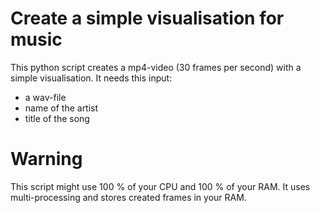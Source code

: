 # Create a simple visualisation for music
This python script creates a mp4-video (30 frames per second) with a simple visualisation. It needs this input:

* a wav-file
* name of the artist
* title of the song

# Warning
This script might use 100 % of your CPU and 100 % of your RAM.
It uses multi-processing and stores created frames in your RAM.
